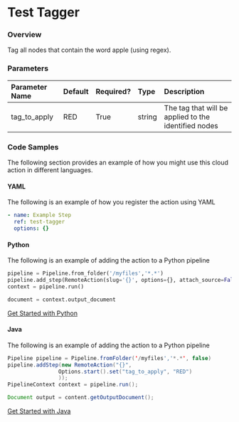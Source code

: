 # Test Tagger

### **Overview**

Tag all nodes that contain the word apple (using regex).


### **Parameters**

| **Parameter Name** | Default | Required? | Type | Description |
| :--- | :--- | :--- | :--- | :--- |
| tag_to_apply | RED | True | string | The tag that will be applied to the identified nodes |



### **Code Samples**

The following section provides an example of how you might use this cloud action in different languages.

#### YAML

The following is an example of how you register the action using YAML

```yaml
- name: Example Step
  ref: test-tagger
  options: {}
```

#### Python

The following is an example of adding the action to a Python pipeline

```python
pipeline = Pipeline.from_folder('/myfiles','*.*')
pipeline.add_step(RemoteAction(slug='{}', options={}, attach_source=False))
context = pipeline.run()

document = context.output_document
```

[Get Started with Python](https://developer.kodexa.com/developers/quick-starts/python-quick-start)

#### Java

The following is an example of adding the action to a Python pipeline

```java
Pipeline pipeline = Pipeline.fromFolder('/myfiles','*.*', false)
pipeline.addStep(new RemoteAction("{}",
                Options.start().set("tag_to_apply", "RED")
                ));
PipelineContext context = pipeline.run();

Document output = content.getOutputDocument();
```

[Get Started with Java](https://developer.kodexa.com/developers/quick-starts/using-kodexa-with-java-and-maven)